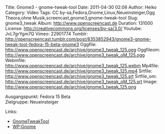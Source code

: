 Title: Gnome3 - gnome-tweak-tool
Date: 2011-04-30 02:06
Author: Heiko
Category: Video
Tags: CC by-sa,Fedora,Gnome,Linux,Neueinsteiger,Ogg Theora,ohne Musik,screencast,gnome3,gnome-tweak-tool
Slug: gnome3_tweak
Album: http://www.openscreencast.de
Duration: 131000
License: http://creativecommons.org/licenses/by-sa/3.0/
Youtube: JvL7grYgm7Q
Vimeo: 22901774
Tumblr: http://openscreencast.tumblr.com/post/8353852943/gnome3-gnome-tweak-tool-fedora-15-beta-gnome3
Oggfile: http://www.openscreencast.de/archive/gnome3_tweak_125.ogg
Oggfileom: http://www.openscreencast.de/archive/gnome3_tweak_oM_125.ogg
Webmfile: http://www.openscreencast.de/archive/gnome3_tweak_125.webm
Mp4file: http://www.openscreencast.de/archive/gnome3_tweak_125.mp4
Srtfile: http://www.openscreencast.de/archive/gnome3_tweak_125.srt
Srtfile_om: http://www.openscreencast.de/archive/gnome3_tweak_oM_125.srt
Image: http://www.openscreencast.de/archive/gnome3_tweak_125.png

Ausgangspunkt: Fedora 15 Beta  
Zielgruppe: Neueinsteiger  

Links:

  * [GnomeTweakTool](http://live.gnome.org/GnomeTweakTool "Link zu gnome.org" )
  * [WP:Gnome](http://de.wikipedia.org/wiki/Gnome "Link zu Wikipedia Gnome" )

